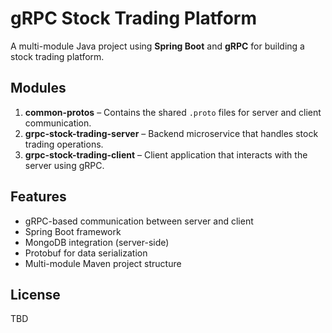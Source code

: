 # gRPC Stock Trading Platform

A multi-module Java project using **Spring Boot** and **gRPC** for building a stock trading platform.

## Modules

1. **common-protos** – Contains the shared `.proto` files for server and client communication.
2. **grpc-stock-trading-server** – Backend microservice that handles stock trading operations.
3. **grpc-stock-trading-client** – Client application that interacts with the server using gRPC.

## Features

- gRPC-based communication between server and client
- Spring Boot framework
- MongoDB integration (server-side)
- Protobuf for data serialization
- Multi-module Maven project structure

## License

TBD